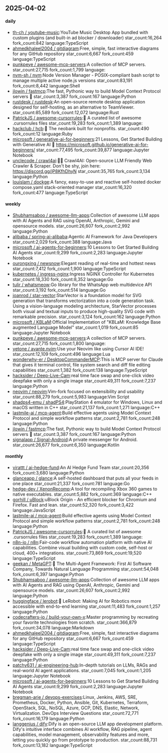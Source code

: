 ## 2025-04-02

#### daily
* [th-ch / youtube-music](https://github.com/th-ch/youtube-music):YouTube Music Desktop App bundled with custom plugins (and built-in ad blocker / downloader) star_count:16,264 fork_count:842 language:TypeScript
* [ahmedkhaleel2004 / gitdiagram](https://github.com/ahmedkhaleel2004/gitdiagram):Free, simple, fast interactive diagrams for any GitHub repository star_count:6,667 fork_count:459 language:TypeScript
* [punkpeye / awesome-mcp-servers](https://github.com/punkpeye/awesome-mcp-servers):A collection of MCP servers. star_count:27,715 fork_count:1,799 language:
* [nvm-sh / nvm](https://github.com/nvm-sh/nvm):Node Version Manager - POSIX-compliant bash script to manage multiple active node.js versions star_count:83,191 fork_count:8,442 language:Shell
* [jlowin / fastmcp](https://github.com/jlowin/fastmcp):The fast, Pythonic way to build Model Context Protocol servers 🚀 star_count:3,387 fork_count:167 language:Python
* [rustdesk / rustdesk](https://github.com/rustdesk/rustdesk):An open-source remote desktop application designed for self-hosting, as an alternative to TeamViewer. star_count:85,589 fork_count:12,072 language:Rust
* [PatrickJS / awesome-cursorrules](https://github.com/PatrickJS/awesome-cursorrules):📄 A curated list of awesome .cursorrules files star_count:19,283 fork_count:1,389 language:
* [hackclub / hcb](https://github.com/hackclub/hcb):🏦 The neobank built for nonprofits. star_count:490 fork_count:12 language:Ruby
* [microsoft / generative-ai-for-beginners](https://github.com/microsoft/generative-ai-for-beginners):21 Lessons, Get Started Building with Generative AI 🔗 https://microsoft.github.io/generative-ai-for-beginners/ star_count:77,495 fork_count:39,877 language:Jupyter Notebook
* [unclecode / crawl4ai](https://github.com/unclecode/crawl4ai):🚀🤖 Crawl4AI: Open-source LLM Friendly Web Crawler & Scraper. Don't be shy, join here: https://discord.gg/jP8KfhDhyN star_count:35,765 fork_count:3,134 language:Python
* [louislam / dockge](https://github.com/louislam/dockge):A fancy, easy-to-use and reactive self-hosted docker compose.yaml stack-oriented manager star_count:16,320 fork_count:477 language:TypeScript

#### weekly
* [Shubhamsaboo / awesome-llm-apps](https://github.com/Shubhamsaboo/awesome-llm-apps):Collection of awesome LLM apps with AI Agents and RAG using OpenAI, Anthropic, Gemini and opensource models. star_count:26,607 fork_count:2,992 language:Python
* [alibaba / spring-ai-alibaba](https://github.com/alibaba/spring-ai-alibaba):Agentic AI Framework for Java Developers star_count:2,029 fork_count:388 language:Java
* [microsoft / ai-agents-for-beginners](https://github.com/microsoft/ai-agents-for-beginners):10 Lessons to Get Started Building AI Agents star_count:9,299 fork_count:2,283 language:Jupyter Notebook
* [ourongxing / newsnow](https://github.com/ourongxing/newsnow):Elegant reading of real-time and hottest news star_count:7,412 fork_count:1,900 language:TypeScript
* [kubernetes / ingress-nginx](https://github.com/kubernetes/ingress-nginx):Ingress NGINX Controller for Kubernetes star_count:18,330 fork_count:8,352 language:Go
* [tulir / whatsmeow](https://github.com/tulir/whatsmeow):Go library for the WhatsApp web multidevice API star_count:3,192 fork_count:514 language:Go
* [joanrod / star-vector](https://github.com/joanrod/star-vector):StarVector is a foundation model for SVG generation that transforms vectorization into a code generation task. Using a vision-language modeling architecture, StarVector processes both visual and textual inputs to produce high-quality SVG code with remarkable precision. star_count:3,124 fork_count:162 language:Python
* [microsoft / KBLaM](https://github.com/microsoft/KBLaM):Official Implementation of "KBLaM: Knowledge Base augmented Language Model" star_count:1,019 fork_count:85 language:Jupyter Notebook
* [punkpeye / awesome-mcp-servers](https://github.com/punkpeye/awesome-mcp-servers):A collection of MCP servers. star_count:27,715 fork_count:1,800 language:
* [yetone / avante.nvim](https://github.com/yetone/avante.nvim):Use your Neovim like using Cursor AI IDE! star_count:12,109 fork_count:496 language:Lua
* [wonderwhy-er / DesktopCommanderMCP](https://github.com/wonderwhy-er/DesktopCommanderMCP):This is MCP server for Claude that gives it terminal control, file system search and diff file editing capabilities star_count:1,382 fork_count:138 language:TypeScript
* [hacksider / Deep-Live-Cam](https://github.com/hacksider/Deep-Live-Cam):real time face swap and one-click video deepfake with only a single image star_count:49,311 fork_count:7,237 language:Python
* [neovim / neovim](https://github.com/neovim/neovim):Vim-fork focused on extensibility and usability star_count:88,279 fork_count:5,983 language:Vim Script
* [shadps4-emu / shadPS4](https://github.com/shadps4-emu/shadPS4):PlayStation 4 emulator for Windows, Linux and macOS written in C++ star_count:21,137 fork_count:1,271 language:C++
* [lastmile-ai / mcp-agent](https://github.com/lastmile-ai/mcp-agent):Build effective agents using Model Context Protocol and simple workflow patterns star_count:2,781 fork_count:248 language:Python
* [jlowin / fastmcp](https://github.com/jlowin/fastmcp):The fast, Pythonic way to build Model Context Protocol servers 🚀 star_count:3,387 fork_count:167 language:Python
* [signalapp / Signal-Android](https://github.com/signalapp/Signal-Android):A private messenger for Android. star_count:26,677 fork_count:6,350 language:Kotlin

#### monthly
* [virattt / ai-hedge-fund](https://github.com/virattt/ai-hedge-fund):An AI Hedge Fund Team star_count:20,356 fork_count:3,680 language:Python
* [glanceapp / glance](https://github.com/glanceapp/glance):A self-hosted dashboard that puts all your feeds in one place star_count:21,337 fork_count:781 language:Go
* [hedge-dev / XenonRecomp](https://github.com/hedge-dev/XenonRecomp):A tool for recompiling Xbox 360 games to native executables. star_count:5,882 fork_count:369 language:C++
* [gorhill / uBlock](https://github.com/gorhill/uBlock):uBlock Origin - An efficient blocker for Chromium and Firefox. Fast and lean. star_count:52,320 fork_count:3,422 language:JavaScript
* [lastmile-ai / mcp-agent](https://github.com/lastmile-ai/mcp-agent):Build effective agents using Model Context Protocol and simple workflow patterns star_count:2,781 fork_count:248 language:Python
* [PatrickJS / awesome-cursorrules](https://github.com/PatrickJS/awesome-cursorrules):📄 A curated list of awesome .cursorrules files star_count:19,283 fork_count:1,389 language:
* [n8n-io / n8n](https://github.com/n8n-io/n8n):Fair-code workflow automation platform with native AI capabilities. Combine visual building with custom code, self-host or cloud, 400+ integrations. star_count:73,869 fork_count:19,520 language:TypeScript
* [geekan / MetaGPT](https://github.com/geekan/MetaGPT):🌟 The Multi-Agent Framework: First AI Software Company, Towards Natural Language Programming star_count:54,048 fork_count:6,397 language:Python
* [Shubhamsaboo / awesome-llm-apps](https://github.com/Shubhamsaboo/awesome-llm-apps):Collection of awesome LLM apps with AI Agents and RAG using OpenAI, Anthropic, Gemini and opensource models. star_count:26,607 fork_count:2,992 language:Python
* [huggingface / lerobot](https://github.com/huggingface/lerobot):🤗 LeRobot: Making AI for Robotics more accessible with end-to-end learning star_count:11,483 fork_count:1,257 language:Python
* [codecrafters-io / build-your-own-x](https://github.com/codecrafters-io/build-your-own-x):Master programming by recreating your favorite technologies from scratch. star_count:366,879 fork_count:34,078 language:Markdown
* [ahmedkhaleel2004 / gitdiagram](https://github.com/ahmedkhaleel2004/gitdiagram):Free, simple, fast interactive diagrams for any GitHub repository star_count:6,667 fork_count:459 language:TypeScript
* [hacksider / Deep-Live-Cam](https://github.com/hacksider/Deep-Live-Cam):real time face swap and one-click video deepfake with only a single image star_count:49,311 fork_count:7,237 language:Python
* [patchy631 / ai-engineering-hub](https://github.com/patchy631/ai-engineering-hub):In-depth tutorials on LLMs, RAGs and real-world AI agent applications. star_count:7,045 fork_count:1,205 language:Jupyter Notebook
* [microsoft / ai-agents-for-beginners](https://github.com/microsoft/ai-agents-for-beginners):10 Lessons to Get Started Building AI Agents star_count:9,299 fork_count:2,283 language:Jupyter Notebook
* [bregman-arie / devops-exercises](https://github.com/bregman-arie/devops-exercises):Linux, Jenkins, AWS, SRE, Prometheus, Docker, Python, Ansible, Git, Kubernetes, Terraform, OpenStack, SQL, NoSQL, Azure, GCP, DNS, Elastic, Network, Virtualization. DevOps Interview Questions star_count:72,771 fork_count:16,179 language:Python
* [langgenius / dify](https://github.com/langgenius/dify):Dify is an open-source LLM app development platform. Dify's intuitive interface combines AI workflow, RAG pipeline, agent capabilities, model management, observability features and more, letting you quickly go from prototype to production. star_count:88,731 fork_count:13,182 language:TypeScript
